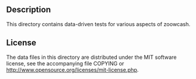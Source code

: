 Description
------------

This directory contains data-driven tests for various aspects of zoowcash.

License
--------

The data files in this directory are distributed under the MIT software
license, see the accompanying file COPYING or
http://www.opensource.org/licenses/mit-license.php.


